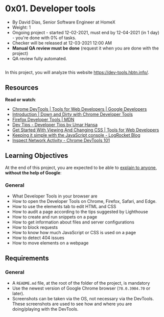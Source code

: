<h1>0x01. Developer tools</h1>
<ul>
    <li>
      <i aria-hidden="true" class="fa fa-user  fa-fw"></i>
      By David Dias, Senior Software Engineer at HomeX
    </li>
    <li>
      <i aria-hidden="true" class="fa fa-cogs  fa-fw"></i>
      Weight: 1
    </li>
      <li>
        <i aria-hidden="true" class="fa fa-calendar  fa-fw"></i>
            Ongoing project - started 12-02-2021, must end by 12-04-2021 (in 1 day)
          - you're done with <span id="student_task_done_percentage">0</span>% of tasks.
      </li>
      <li>
        <i aria-hidden="true" class="fa fa-check  fa-fw"></i>
        Checker will be released at 12-03-2021 12:00 AM
      </li>
      <li>
        <i aria-hidden="true" class="fa fa-check-square  fa-fw"></i>
          <strong>Manual QA review must be done</strong>
          (request it when you are done with the project)
      </li>
      <li>
        <i aria-hidden="true" class="fa fa-check-square  fa-fw"></i>
        QA review fully automated.
      </li>

</ul>
<div class="well clean" id="project-description">
  <p><img src="https://holbertonintranet.s3.amazonaws.com/uploads/medias/2019/12/0872ca9b19e11650e355.jpeg?X-Amz-Algorithm=AWS4-HMAC-SHA256&amp;X-Amz-Credential=AKIARDDGGGOU5BHMTQX4%2F20211202%2Fus-east-1%2Fs3%2Faws4_request&amp;X-Amz-Date=20211202T150244Z&amp;X-Amz-Expires=86400&amp;X-Amz-SignedHeaders=host&amp;X-Amz-Signature=a68a4867b8f8512c13d3dce6e438869b3854a1e63c832890a7ed120f50274b19" alt="" style=""></p>

<p>In this project, you will analyze this website <a href="/rltoken/Lwnv01iLnS6OuT1vlDCcIg" title="https://dev-tools.hbtn.info/" target="_blank">https://dev-tools.hbtn.info/</a>.</p>

<h2>Resources</h2>

<p><strong>Read or watch</strong>:</p>

<ul>
<li><a href="/rltoken/82GJvQ5DlwfcYRNuHWOGFA" title="Chrome DevTools  |  Tools for Web Developers  |  Google Developers" target="_blank">Chrome DevTools  |  Tools for Web Developers  |  Google Developers</a></li>
<li><a href="/rltoken/vNCYSZZ_A7JZ6F3Nv91KxA" title="Introduction | Down and Dirty with Chrome Developer Tools" target="_blank">Introduction | Down and Dirty with Chrome Developer Tools</a></li>
<li><a href="/rltoken/zZQbDVkJ3zeeaM-3zTf8Dw" title="Firefox Developer Tools | MDN" target="_blank">Firefox Developer Tools | MDN</a></li>
<li><a href="/rltoken/soaR8Gq7OL4w48rZe2bakQ" title="Dev Tips - Developer Tips by Umar Hansa" target="_blank">Dev Tips - Developer Tips by Umar Hansa</a></li>
<li><a href="/rltoken/RA0zyadwvl6OmoVYMDp-3Q" title="Get Started With Viewing And Changing CSS  |  Tools for Web Developers" target="_blank">Get Started With Viewing And Changing CSS  |  Tools for Web Developers</a></li>
<li><a href="/rltoken/ePHot6ZwOgXG6Cynq3E_-g" title="Keeping it simple with the JavaScript console - LogRocket Blog" target="_blank">Keeping it simple with the JavaScript console - LogRocket Blog</a></li>
<li><a href="/rltoken/hv47k9yKKsyoG2AEL73Ajw" title="Inspect Network Activity - Chrome DevTools 101" target="_blank">Inspect Network Activity - Chrome DevTools 101</a></li>
</ul>

<h2>Learning Objectives</h2>

<p>At the end of this project, you are expected to be able to <a href="/rltoken/PUFTV0Q9cIIHWBw5WqcRCw" title="explain to anyone" target="_blank">explain to anyone</a>, <strong>without the help of Google</strong>:</p>

<h3>General</h3>

<ul>
<li>What Developer Tools in your browser are</li>
<li>How to open the Developer Tools on Chrome, Firefox, Safari, and Edge.</li>
<li>How to use the elements tab to edit HTML and CSS</li>
<li>How to audit a page according to the tips suggested by Lighthouse</li>
<li>How to create and run snippets on a page</li>
<li>How to get information about files and server configurations</li>
<li>How to block requests</li>
<li>How to know how much JavaScript or CSS is used on a page</li>
<li>How to detect 404 issues</li>
<li>How to move elements on a webpage</li>
</ul>

<h2>Requirements</h2>

<h3>General</h3>

<ul>
<li>A <code>README.md</code> file, at the root of the folder of the project, is mandatory</li>
<li>Use the newest version of Google Chrome browser (<code>78.0.3904.70</code> or later). </li>
<li>Screenshots can be taken via the OS, not necessary via the DevTools. These screenshots are used to see how and where you are doing/playing with the DevTools. </li>
</ul>

</div>